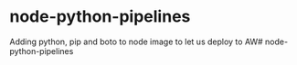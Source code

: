 # node-python-pipelines

Adding python, pip and boto to node image to let us deploy to AW# node-python-pipelines

